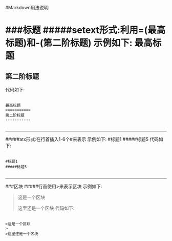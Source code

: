 #Markdown用法说明

###标题
#####setext形式:利用=(最高标题)和-(第二阶标题)
示例如下:
最高标题
===========
第二阶标题
-----------
代码如下:
<pre>
	<code>
最高标题
===========
第二阶标题
-----------
	</code>
</pre>
*****
#####atx形式:在行首插入1-6个#来表示
示例如下:
#标题1
#####标题5
代码如下:
<pre>
	<code>
#标题1
#####标题5	
	</code>
</pre>
*****


###区块
#####行首使用>来表示区块
示例如下:
>这是一个区块
>
>这里还是一个区块
代码如下:
<pre>
	<code>
>这是一个区块
>
>这里还是一个区块	
	</code>
</pre>